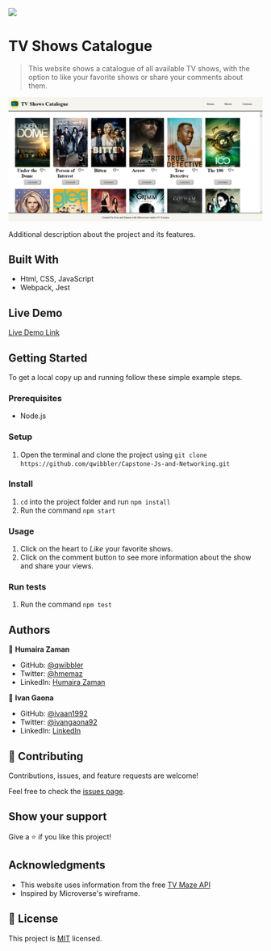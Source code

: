 ![](https://img.shields.io/badge/Microverse-blueviolet)

# TV Shows Catalogue

> This website shows a catalogue of all available TV shows, with the option to like your favorite shows or share your comments about them.

![screenshot](./src/images/screenshot.png)

Additional description about the project and its features.

## Built With

- Html, CSS, JavaScript
- Webpack, Jest

## Live Demo

[Live Demo Link](https://qwibbler.github.io/Capstone-Js-and-Networking/)


## Getting Started

To get a local copy up and running follow these simple example steps.

### Prerequisites

- Node.js

### Setup

1. Open the terminal and clone the project using `git clone https://github.com/qwibbler/Capstone-Js-and-Networking.git`

### Install

1. `cd` into the project folder and run `npm install`
2. Run the command `npm start`

### Usage

1. Click on the heart to *Like* your favorite shows.
2. Click on the comment button to see more information about the show and share your views.

### Run tests

1. Run the command `npm test`



## Authors

👤 **Humaira Zaman**

- GitHub: [@qwibbler](https://github.com/qwibbler)
- Twitter: [@hmemaz](https://twitter.com/hmemaz)
- LinkedIn: [Humaira Zaman](https://www.linkedin.com/in/hmemaz1994/)

👤 **Ivan Gaona**

- GitHub: [@ivaan1992](https://github.com/ivaan1992)
- Twitter: [@ivangaona92](https://twitter.com/ivangaona92)
- LinkedIn: [LinkedIn](https://www.linkedin.com/in/ivan-linares-gaona/)

## 🤝 Contributing

Contributions, issues, and feature requests are welcome!

Feel free to check the [issues page](../../issues/).

## Show your support

Give a ⭐️ if you like this project!

## Acknowledgments

- This website uses information from the free [TV Maze API](https://www.tvmaze.com/api)
- Inspired by Microverse's wireframe.

## 📝 License

This project is [MIT](./MIT.md) licensed.
